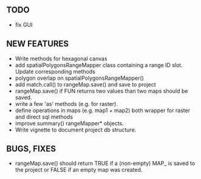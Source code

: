 

TODO
----
  * fix GUI

NEW FEATURES
------------
  * Write methods for hexagonal canvas
  * add spatialPolygonsRangeMapper class containing a range ID slot. Update corresponding methods
  * polygon overlap on spatialPolygonsRangeMapper()
  * add match.call() to rangeMap.save()  and save to project
  * rangeMap.save() if FUN returns two values than two maps should be saved.
  * write a few 'as' methods (e.g. for raster).
  * define operations in maps (e.g. map1 + map2) both wrapper for raster and direct sql methods
  * improve summary() rangeMapper* objects.
  * Write vignette  to document project db structure.


BUGS, FIXES
-----------
  * rangeMap.save() should return TRUE if a (non-empty) MAP_ is saved to the project or FALSE
  if an empty map was created.





